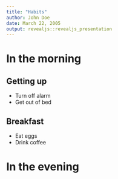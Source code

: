 ```yaml
---
title: "Habits"
author: John Doe
date: March 22, 2005
output: revealjs::revealjs_presentation
---
```


# In the morning

## Getting up

- Turn off alarm
- Get out of bed

## Breakfast

- Eat eggs
- Drink coffee

# In the evening
